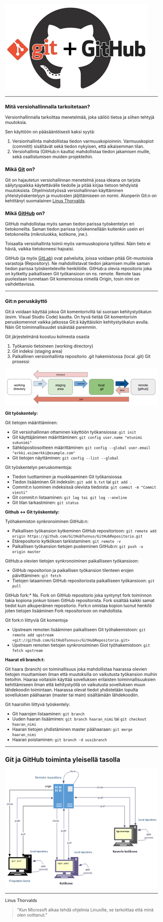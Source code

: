 ![Gittikuva](gitjagithub.jpg)

---

### Mitä versiohallinnalla tarkoitetaan?

Versionhallinnalla tarkoittaa menetelmää, joka säilöö tietoa ja siihen tehtyjä muutoksia.

Sen käyttöön on pääsääntöisesti kaksi syytä:

1. Versionhallinta mahdollistaa tiedon varmuuskopioinnin. Varmuuskopiot (commitit) sisältävät sekä tiedon nykyisen, että aikaisemman tilan.
2. Versiohallinta (GitHub:n kautta) mahdollistaa tiedon jakamisen muille, sekä osallistumisen muiden projekteihin.

### Mikä [Git](https://git-scm.com/) on?
Git on hajautetun versiohallinnan menetelmä jossa ideana on tarjota säilytyspaikka käytettävälle tiedolle ja pitää kirjaa tietoon tehdyistä muutoksista. Ohjelmistotyössä versiohallinnan käyttäminen yhteistyöskentelyyn ja muutosten jäljittämiseen on normi. Alunperin Git:n on kehittänyt suomalainen [Linus Thorvalds](https://fi.wikipedia.org/wiki/Linus_Torvalds).

### Mikä [GitHub](https://github.com/) on?
GitHub mahdollistaa myös saman tiedon parissa työskentelyn eri tietokoneilta. Saman tiedon parissa työskennellään kuitenkin usein eri tietokoneilta (mikroluokka, kotikone, jne.).

Toisaalta versiohallinta toimii myös varmuuskopiona työllesi. Näin tieto ei häviä, vaikka tietokoneesi hajoaisi.

GitHub (ja myös [GitLab](https://about.gitlab.com/)) ovat palveluita, joissa voidaan pitää Git-muotoisia varastoja (Repository). Ne mahdollistavat tiedon jakamisen muille saman tiedon parissa työskenteleville henkilöille. GitHub:a olevia repositorio joka on kytketty paikalliseen Git työkansioon on ns. remote. Remote taas puolestaan tunnetaan Git komennoissa nimellä Origin, tosin nimi on vaihdettavissa.

---

### Git:n peruskäyttö
Git:ä voidaan käyttää jokoa Git komentoriviltä tai suoraan kehitystyökalun (esim. Visual Studio Code) kautta. On hyvä tietää Git komentorivin peruskomennot vaikka jatkossa Git:ä käyttäisikin kehitystyökalun avulla. Näin Git toiminnallisuudet sisäistää paremmin.

Git järjestelmänä koostuu kolmesta osasta

1. Työkansio tietoineen (working directory)
2. Git indeksi (staging area)
3. Paikallinen versionhallinta repositorio .git hakemistossa (local .git)
Git prosessi

![prosessia](2.png)

**Git työskentely:**

Git tietojen määrittäminen:

* Git versiohallinnan ottaminen käyttöön työkansiossa: `git init`
* Git käyttäjänimen määrittäminen: `git config user.name "etunimi sukunimi"`
* Sähköpostiosoitteen määrittäminen: `git config --global user.email "erkki.esimerkki@example.com"`
* Git tietojen näyttäminen: `git config --list --global`

Git työskentelyn peruskomentoja:

* Tiedon tuottaminen ja muokkaaminen Git työkansiossa
* Tiedon lisääminen Git indeksiin: `git add b.txt` tai `git add .`
* Commit:n luominen indeksissä olevista tiedoista: `git commit -m "Commit viesti"`
* Git commit:n listaaminen: `git log tai git log --oneline`
* Git tilan tarkastminen: `git status`

**Github <-> Git työskentely:**

Työhakemiston synkronoiminen GitHub:n:

* Paikallisen työkansion kytkeminen GitHub repositorioon:
`git remote add origin https://github.com/GitHubTunnus/GitHubRepositorio.git`
* Etärepositorio kytköksen tarkistaminen: `git remote -v`
* Paikallisen työkansion tietojen puskeminen GitHub:n: `git push -u origin master`

GitHub:a olevien tietojen synkronoiminen paikalliseen työkansioon:

* GitHub repositorion ja paikallisen työkansion tilenteen erojen päivittäminen: `git fetch`
* Tietojen lataaminen GitHub repositoriosta paikalliseen työkansioon: `git pull`

GitHub fork:* Ns. Fork on GitHub repositorio joka syntynyt fork toiminnon takia kopiona jonkun toisen GitHub repositorista. Fork sisältää kaikki samat tiedot kuin alkuperäinen repositorio. Fork:n omistaa kopion luonut henkilö joten tietojen lisääminen Fork repositorioon on mahdollista.

Git fork:n liittyviä Git komentoja

* Upstream remoten lisääminen paikalliseen Git työhakemistoon:
`git remote add upstream <git://github.com/GitHubTunnus>/GitHubRepositorio.git>`
* Upstream remoten tietojen synkronoiminen Giot työhakemistoon: `git fetch upstream`

**Haarat eli branch:t:**

Git haara (branch) on toiminallisuus joka mahdollistaa haarassa olevien tietojen muuttamisen ilman että muutoksilla on vaikutusta työkansion muihin tietoihin. Haaraa voitaisiin käyttää sovelluksen erilaisten toiminnallisuuksien kehittämiseen ilman että kehitystyöllä on vaikutusta sovelluksen muun lähdekoodin toimintaan. Haarassa olevat tiedot yhdistetään lopulta sovelluksen päähaaran (master tai main) sisältämään lähdekoodiin.

Git haaroihin liittyvä työskentely:

* Git haarojen listaaminen: `git branch`
* Uuden haaran lisääminen: `git branch haaran_nimi` tai `git checkout haaran_nimi`
* Haaran tietojen yhdistäminen master päähaaraan: `git merge haaran_nimi`
* Haaran poistaminen: `git branch -d uusibranch`

---

## Git ja GitHub toiminta yleisellä tasolla

![toimintaa](1.png)

---

Linus Thorvalds

> "Kun Microsoft alkaa tehdä ohjelmia Linuxille, se tarkoittaa että minä olen voittanut."
